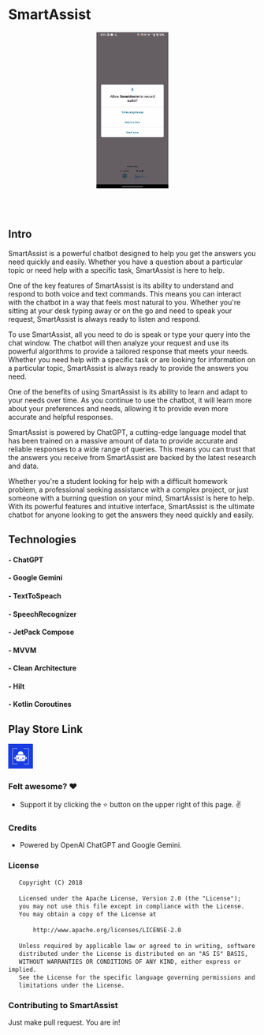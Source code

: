 # SmartAssist
<p align="center">
  <img src="https://github.com/wittgroup-inc/smartassist/blob/main/app_journey.gif" alt="app_journey" border="0">
</p>   
<br>
<br>

## Intro
SmartAssist is a powerful chatbot designed to help you get the answers you need quickly and easily. Whether you have a question about a particular topic or need help with a specific task, SmartAssist is here to help.

One of the key features of SmartAssist is its ability to understand and respond to both voice and text commands. This means you can interact with the chatbot in a way that feels most natural to you. Whether you're sitting at your desk typing away or on the go and need to speak your request, SmartAssist is always ready to listen and respond.

To use SmartAssist, all you need to do is speak or type your query into the chat window. The chatbot will then analyze your request and use its powerful algorithms to provide a tailored response that meets your needs. Whether you need help with a specific task or are looking for information on a particular topic, SmartAssist is always ready to provide the answers you need.

One of the benefits of using SmartAssist is its ability to learn and adapt to your needs over time. As you continue to use the chatbot, it will learn more about your preferences and needs, allowing it to provide even more accurate and helpful responses.

SmartAssist is powered by ChatGPT, a cutting-edge language model that has been trained on a massive amount of data to provide accurate and reliable responses to a wide range of queries. This means you can trust that the answers you receive from SmartAssist are backed by the latest research and data.

Whether you're a student looking for help with a difficult homework problem, a professional seeking assistance with a complex project, or just someone with a burning question on your mind, SmartAssist is here to help. With its powerful features and intuitive interface, SmartAssist is the ultimate chatbot for anyone looking to get the answers they need quickly and easily.

## Technologies

#### - ChatGPT
#### - Google Gemini
#### - TextToSpeach 
#### - SpeechRecognizer
#### - JetPack Compose
#### - MVVM 
#### - Clean Architecture
#### - Hilt 
#### - Kotlin Coroutines

## Play Store Link

[<img src="https://github.com/wittgroup-inc/smartassist/blob/main/app/src/main/ic_launcher-playstore.png" alt="drawing" width="50"/>](https://play.google.com/store/apps/details?id=com.gowittgroup.smartassist&hl=en-IN)

### Felt awesome? :heart:
* Support it by clicking the :star: button on the upper right of this page. :v:

### Credits
* Powered by OpenAI ChatGPT and Google Gemini.

### License
```
   Copyright (C) 2018 
   
   Licensed under the Apache License, Version 2.0 (the "License");
   you may not use this file except in compliance with the License.
   You may obtain a copy of the License at

       http://www.apache.org/licenses/LICENSE-2.0

   Unless required by applicable law or agreed to in writing, software
   distributed under the License is distributed on an "AS IS" BASIS,
   WITHOUT WARRANTIES OR CONDITIONS OF ANY KIND, either express or implied.
   See the License for the specific language governing permissions and
   limitations under the License.
```

### Contributing to SmartAssist
Just make pull request. You are in!

